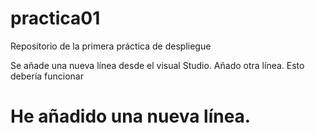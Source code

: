 # practica01
Repositorio de la primera práctica de despliegue 

Se añade una nueva línea desde el visual Studio.
Añado otra línea.
Esto debería funcionar

# He añadido una nueva línea.
